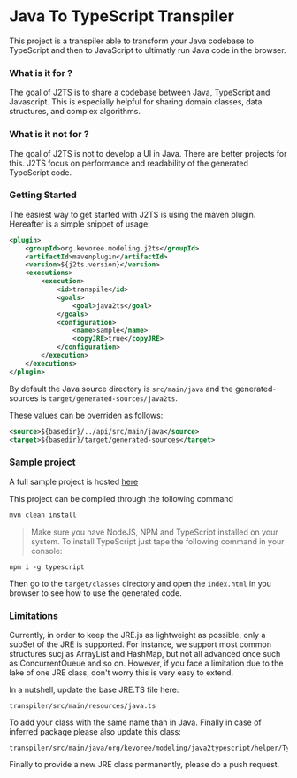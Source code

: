 # Java To TypeScript Transpiler

This project is a transpiler able to transform your Java codebase to TypeScript and then to JavaScript to ultimatly run Java code in the browser.

### What is it for ?

The goal of J2TS is to share a codebase between Java, TypeScript and Javascript.
This is especially helpful for sharing domain classes, data structures, and complex algorithms.

### What is it not for ?

The goal of J2TS is not to develop a UI in Java. There are better projects for this.
J2TS focus on performance and readability of the generated TypeScript code.

### Getting Started

The easiest way to get started with J2TS is using the maven plugin.
Hereafter is a simple snippet of usage:

```xml
<plugin>
    <groupId>org.kevoree.modeling.j2ts</groupId>
    <artifactId>mavenplugin</artifactId>
    <version>${j2ts.version}</version>
    <executions>
        <execution>
            <id>transpile</id>
            <goals>
                <goal>java2ts</goal>
            </goals>
            <configuration>
                <name>sample</name>
                <copyJRE>true</copyJRE>
            </configuration>
        </execution>
    </executions>
</plugin>
```

By default the Java source directory is ```src/main/java``` and the generated-sources is ```target/generated-sources/java2ts```.

These values can be overriden as follows:

```xml
<source>${basedir}/../api/src/main/java</source>
<target>${basedir}/target/generated-sources</target>
```

### Sample project

A full sample project is hosted [here](https://github.com/kevoree-modeling/java2typescript/raw/master/sample.zip)

This project can be compiled through the following command
```sh
mvn clean install
```

> Make sure you have NodeJS, NPM and TypeScript installed on your system. To install TypeScript just tape the following command in your console:

```
npm i -g typescript
```

Then go to the ```target/classes``` directory and open the ```index.html``` in you browser to see how to use the generated code.

### Limitations

Currently, in order to keep the JRE.js as lightweight as possible, only a subSet of the JRE is supported.
For instance, we support most common structures sucj as ArrayList and HashMap, but not all advanced once such as ConcurrentQueue and so on.
However, if you face a limitation due to the lake of one JRE class, don't worry this is very easy to extend.

In a nutshell, update the base JRE.TS file here: 
```
transpiler/src/main/resources/java.ts
```

To add your class with the same name than in Java.
Finally in case of inferred package please also update this class:

```
transpiler/src/main/java/org/kevoree/modeling/java2typescript/helper/TypeHelper.java#L162
```

Finally to provide a new JRE class permanently, please do a push request.
